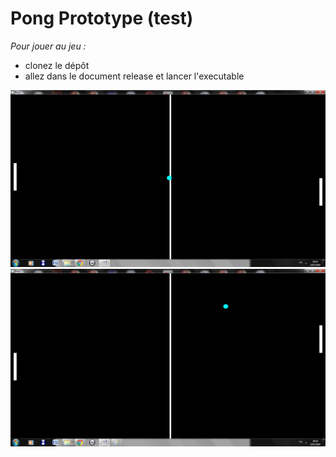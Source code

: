 # Pong Prototype (test) #

*Pour jouer au jeu :*

- clonez le dépôt
- allez dans le document release et lancer l'executable

![Image Pong](/readmeImage/pong1.png)
![Image Pong](/readmeImage/pong2.png)